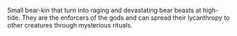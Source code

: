 Small bear-kin that turn into raging and devastating bear beasts at high-tide. They are the enforcers of the gods and can spread their lycanthropy to other creatures through mysterious rituals.  